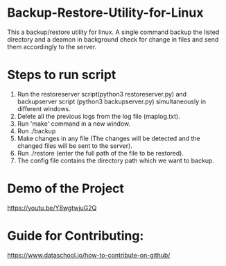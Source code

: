# Backup-Restore-Utility-for-Linux
This a backup/restore utility for linux. A single command backup the listed directory and a deamon in background check for change in files and send them accordingly to the server. 

# Steps to run script
1. Run the restoreserver script(python3 restoreserver.py) and backupserver script (python3 backupserver.py) simultaneously in different windows.
2. Delete all the previous logs from the log file (maplog.txt).
3. Run 'make' command in a new window.
4. Run ./backup 
5. Make changes in any file (The changes will be detected and the changed files will be sent to the server).
6. Run ./restore (enter the full path of the file to be restored).
7. The config file contains the directory path which we want to backup.

# Demo of the Project
https://youtu.be/Y8wgtwjuG2Q

# Guide for Contributing:
https://www.dataschool.io/how-to-contribute-on-github/
